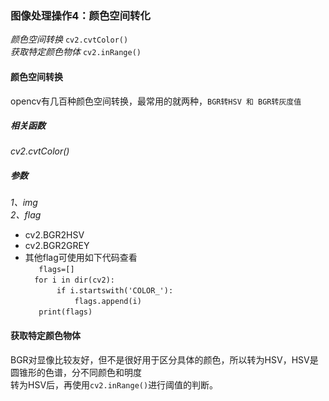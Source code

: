 ### 图像处理操作4：颜色空间转化
*颜色空间转换* `cv2.cvtColor()`  
*获取特定颜色物体* `cv2.inRange()`  

#### 颜色空间转换
opencv有几百种颜色空间转换，最常用的就两种，`BGR转HSV 和 BGR转灰度值`  
##### 相关函数  
*cv2.cvtColor()*  
##### 参数
*1、img*  
*2、flag*  
* cv2.BGR2HSV
* cv2.BGR2GREY
* 其他flag可使用如下代码查看  
`	flags=[]`  
`	for i in dir(cv2): `  
`		if i.startswith('COLOR_'):`  
`			flags.append(i)`  
`	print(flags)`  
#### 获取特定颜色物体
BGR对显像比较友好，但不是很好用于区分具体的颜色，所以转为HSV，HSV是圆锥形的色谱，分不同颜色和明度  
转为HSV后，再使用`cv2.inRange()`进行阈值的判断。




